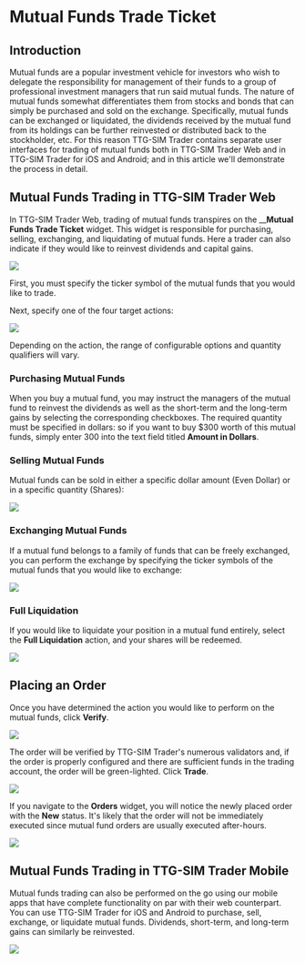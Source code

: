 # Mutual Funds Trade Ticket

## Introduction

Mutual funds are a popular investment vehicle for investors who wish to delegate the responsibility for management of their funds to a group of professional investment managers that run said mutual funds. The nature of mutual funds somewhat differentiates them from stocks and bonds that can simply be purchased and sold on the exchange. Specifically, mutual funds can be exchanged or liquidated, the dividends received by the mutual fund from its holdings can be further reinvested or distributed back to the stockholder, etc. For this reason TTG-SIM Trader contains separate user interfaces for trading of mutual funds both in TTG-SIM Trader Web and in TTG-SIM Trader for iOS and Android; and in this article we'll demonstrate the process in detail.

## Mutual Funds Trading in TTG-SIM Trader Web

In TTG-SIM Trader Web, trading of mutual funds transpires on the \_\_**Mutual Funds Trade Ticket** widget. This widget is responsible for purchasing, selling, exchanging, and liquidating of mutual funds. Here a trader can also indicate if they would like to reinvest dividends and capital gains.

![](../../../../.gitbook/assets/screenshot-2020-07-09-at-19.11.38.png)

First, you must specify the ticker symbol of the mutual funds that you would like to trade.

Next, specify one of the four target actions:

![](../../../../.gitbook/assets/screenshot-2020-07-09-at-19.15.51.png)

Depending on the action, the range of configurable options and quantity qualifiers will vary.

### Purchasing Mutual Funds

When you buy a mutual fund, you may instruct the managers of the mutual fund to reinvest the dividends as well as the short-term and the long-term gains by selecting the corresponding checkboxes. The required quantity must be specified in dollars: so if you want to buy $300 worth of this mutual funds, simply enter 300 into the text field titled **Amount in Dollars**.

### Selling Mutual Funds

Mutual funds can be sold in either a specific dollar amount \(Even Dollar\) or in a specific quantity \(Shares\):

![](../../../../.gitbook/assets/screenshot-2020-07-09-at-19.29.28.png)

### Exchanging Mutual Funds

If a mutual fund belongs to a family of funds that can be freely exchanged, you can perform the exchange by specifying the ticker symbols of the mutual funds that you would like to exchange:

![](../../../../.gitbook/assets/screenshot-2020-07-09-at-19.35.27.png)

### Full Liquidation

If you would like to liquidate your position in a mutual fund entirely, select the **Full Liquidation** action, and your shares will be redeemed.

![](../../../../.gitbook/assets/screenshot-2020-07-09-at-19.37.20.png)

## Placing an Order

Once you have determined the action you would like to perform on the mutual funds, click **Verify**.

![](../../../../.gitbook/assets/screenshot-2020-07-09-at-19.42.45.png)

The order will be verified by TTG-SIM Trader's numerous validators and, if the order is properly configured and there are sufficient funds in the trading account, the order will be green-lighted. Click **Trade**.

![](../../../../.gitbook/assets/screenshot-2020-07-09-at-19.45.08.png)

If you navigate to the **Orders** widget, you will notice the newly placed order with the **New** status. It's likely that the order will not be immediately executed since mutual fund orders are usually executed after-hours.

![](../../../../.gitbook/assets/screenshot-2020-07-09-at-19.47.19.png)

## Mutual Funds Trading in TTG-SIM Trader Mobile

Mutual funds trading can also be performed on the go using our mobile apps that have complete functionality on par with their web counterpart. You can use TTG-SIM Trader for iOS and Android to purchase, sell, exchange, or liquidate mutual funds. Dividends, short-term, and long-term gains can similarly be reinvested.

![](../../../../.gitbook/assets/file_001-3-_iphonexspacegrey_portrait.png)

